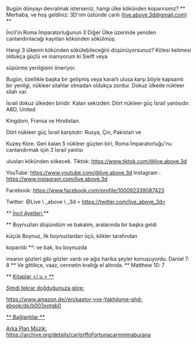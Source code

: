 Bugün dünyayı devralmak isterseniz, hangi ülke kökünden koparırsınız?
** Merhaba, ve hoş geldiniz: 3D'nin üstünde canlı (<live.above.3d@gmail.com>) **

İncil'in Roma İmparatorluğunun 3 Diğer Ülke üzerinde yeniden canlandırılacağı kayıtları kökünden sökülmüş.

Hangi 3 ülkenin kökünden sökülebileceğini düşünüyorsunuz?
Kölesi kelimesi oldukça güçlü ve inanıyorum ki Swift veya

süpürme yenilgisini öneriyor.

Bugün, özellikle başka bir gelişmiş veya kararlı ulusa karşı böyle kapsamlı bir yenilgi, nükleer silahlar olmadan oldukça zordur.
Dokuz ülkede nükleer silah var.

İsrail dokuz ülkeden biridir. Kalan sekizden:
Dört nükleer güç İsrail yanlısıdır: ABD, United

Kingdom, Fransa ve Hindistan.

Dört nükleer güç İsrail karşıtıdır: Rusya, Çin, Pakistan ve

Kuzey Kore.
Geri kalan 5 nükleer güçten biri, Roma İmparatorluğu'nu canlandırmak için 3 İsrail yanlısı

ulusları kökünden sökecek.
Tiktok: <https://www.tiktok.com/@live.above.3d>

YouTube: <https://www.youtube.com/@live.above.3d>
Instagram : <https://www.instagram.com/live.above.3d>

Facebook: <https://www.facebook.com/profile/100092339087423>

Twitter: @Live \ _above \ _3d < https://twitter.com/live_above_3d>

** <u> İncil Ayetleri </u> **

** Boynuzları düşündüm ve bakalım, aralarında bir başka geldi

küçük Boynuz, ilk boynuzlardan üçü, kökler tarafından

koparıldı **: ve bak, bu boynuzda

insanın gözleri gibi gözler vardı ve ağız harika şeyler konuşuyordu.
Daniel 7: 8
** Ve gittikçe, vaaz, cennetin krallığı el altında. **
Matthew 10: 7

** <U> Kitaplar </ u > **

Şimdi tekrar doğduğunuza göre:

<https://www.amazon.de//en/pastor-yye-Yakhilome-phd-ebook/dp/b003xntgb0>

** <U> Bağlantılar </u> **

Arka Plan Müzik:
<https://archive.org/details/carlorffoFortunacarmminaburana>


